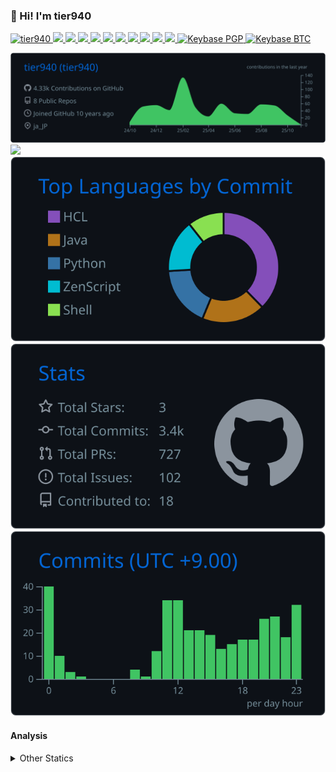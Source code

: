 ### 👋 Hi! I'm tier940

<p align="left"> 
  <a href="https://github.com/tier940/tier940/">
    <img src="https://komarev.com/ghpvc/?username=tier940" alt="tier940" />
  </a>
  <a href="http://twitter.com/tier940">
    <img height="20" src="https://img.shields.io/twitter/follow/tier940?label=Twitter&logo=twitter&style=flat" />
  </a>
  <a href="https://github.com/tier940">
    <img height="20" src="https://img.shields.io/github/followers/tier940?label=follow&logo=github&style=flat" />
  </a>
  <a href="https://www.reddit.com/user/tier940">
    <img height="20" src="https://img.shields.io/reddit/user-karma/combined/tier940?label=Reddit&logo=reddit&style=flat" />
  </a>
  <a href="https://stackoverflow.com/users/17317833/tier940">
    <img height="20" src="https://img.shields.io/stackexchange/stackoverflow/r/17317833?label=StackOverflow&logo=stack-overflow&style=flat" />
  </a>
  <a href="https://zenn.dev/tier940">
    <img height="20" src="https://zenn.badge.nikaera.com/s/tier940/likes" />
  </a>
  <a href="https://zenn.dev/tier940">
    <img height="20" src="https://zenn.badge.nikaera.com/s/tier940/followers" />
  </a>
  <a href="https://zenn.dev/tier940">
    <img height="20" src="https://zenn.badge.nikaera.com/s/tier940/articles" />
  </a>
  <a href="http://qiita.com/tier940">
    <img height="20" src="https://qiita-badge.apiapi.app/s/tier940/posts.svg" />
  </a>
  <a href="http://qiita.com/tier940">
    <img height="20" src="https://qiita-badge.apiapi.app/s/tier940/contributions.svg" />
  </a>
  <a href="https://github.com/tier940/tier940/">
    <img height="20" src="https://github.com/tier940/tier940/actions/workflows/main.yml/badge.svg" />
  </a>
  <a href="https://keybase.io/tier940">
    <img alt="Keybase PGP" src="https://img.shields.io/keybase/pgp/tier940">
  </a>
  <a href="https://keybase.io/tier940">
    <img alt="Keybase BTC" src="https://img.shields.io/keybase/btc/tier940">
  </a>
</p>

[![](https://raw.githubusercontent.com/tier940/tier940/main/profile-summary-card-output/github_dark/0-profile-details.svg)](https://github.com/vn7n24fzkq/github-profile-summary-cards)
[![](https://raw.githubusercontent.com/tier940/tier940/main/profile-summary-card-output/github_dark/1-repos-per-language.svg)](https://github.com/vn7n24fzkq/github-profile-summary-cards) [![](https://raw.githubusercontent.com/tier940/tier940/main/profile-summary-card-output/github_dark/2-most-commit-language.svg)](https://github.com/vn7n24fzkq/github-profile-summary-cards)
[![](https://raw.githubusercontent.com/tier940/tier940/main/profile-summary-card-output/github_dark/3-stats.svg)](https://github.com/vn7n24fzkq/github-profile-summary-cards) [![](https://raw.githubusercontent.com/tier940/tier940/main/profile-summary-card-output/github_dark/4-productive-time.svg)](https://github.com/vn7n24fzkq/github-profile-summary-cards)


#### Analysis
<!-- <img height="150" src="https://github.com/tier940/tier940/blob/master/images/stat.svg" alt="Alternative Text"/> -->

<details>
  <summary>Other Statics</summary>
  <!--START_SECTION:waka-->
![Code Time](http://img.shields.io/badge/Code%20Time-4%2C849%20hrs%2026%20mins-blue)

**🐱 My GitHub Data** 

> 📦 42.4 kB Used in GitHub's Storage 
 > 
> 💼 Opted to Hire
 > 
> 📜 12 Public Repositories 
 > 
> 🔑 6 Private Repositories 
 > 
**I'm an Early 🐤** 

```text
🌞 Morning                3334 commits        ████░░░░░░░░░░░░░░░░░░░░░   16.86 % 
🌆 Daytime                7085 commits        █████████░░░░░░░░░░░░░░░░   35.84 % 
🌃 Evening                7305 commits        █████████░░░░░░░░░░░░░░░░   36.95 % 
🌙 Night                  2047 commits        ███░░░░░░░░░░░░░░░░░░░░░░   10.35 % 
```
📅 **I'm Most Productive on Sunday** 

```text
Monday                   2075 commits        ███░░░░░░░░░░░░░░░░░░░░░░   10.50 % 
Tuesday                  3140 commits        ████░░░░░░░░░░░░░░░░░░░░░   15.88 % 
Wednesday                2541 commits        ███░░░░░░░░░░░░░░░░░░░░░░   12.85 % 
Thursday                 1903 commits        ██░░░░░░░░░░░░░░░░░░░░░░░   09.63 % 
Friday                   2816 commits        ████░░░░░░░░░░░░░░░░░░░░░   14.24 % 
Saturday                 3631 commits        █████░░░░░░░░░░░░░░░░░░░░   18.37 % 
Sunday                   3665 commits        █████░░░░░░░░░░░░░░░░░░░░   18.54 % 
```


📊 **This Week I Spent My Time On** 

```text
🕑︎ Time Zone: Asia/Tokyo

💬 Programming Languages: 
Other                    35 hrs 45 mins      █████████████████████░░░░   84.10 % 
YAML                     5 hrs 15 mins       ███░░░░░░░░░░░░░░░░░░░░░░   12.37 % 
Markdown                 42 mins             ░░░░░░░░░░░░░░░░░░░░░░░░░   01.67 % 
Go                       21 mins             ░░░░░░░░░░░░░░░░░░░░░░░░░   00.86 % 
Java                     13 mins             ░░░░░░░░░░░░░░░░░░░░░░░░░   00.51 % 

🔥 Editors: 
Edge                     39 hrs 3 mins       ███████████████████████░░   91.88 % 
VS Code                  3 hrs 21 mins       ██░░░░░░░░░░░░░░░░░░░░░░░   07.91 % 
Chrome                   5 mins              ░░░░░░░░░░░░░░░░░░░░░░░░░   00.21 % 

💻 Operating System: 
Windows                  38 hrs 47 mins      ███████████████████████░░   91.25 % 
Linux                    3 hrs 26 mins       ██░░░░░░░░░░░░░░░░░░░░░░░   08.09 % 
Mac                      16 mins             ░░░░░░░░░░░░░░░░░░░░░░░░░   00.65 % 
```

**I Mostly Code in Java** 

```text
Java                     17 repos            █████████████░░░░░░░░░░░░   51.52 % 
ZenScript                3 repos             ██░░░░░░░░░░░░░░░░░░░░░░░   09.09 % 
Shell                    2 repos             ██░░░░░░░░░░░░░░░░░░░░░░░   06.06 % 
Python                   2 repos             ██░░░░░░░░░░░░░░░░░░░░░░░   06.06 % 
Smarty                   1 repo              █░░░░░░░░░░░░░░░░░░░░░░░░   03.03 % 
```



**Timeline**

![Lines of Code chart](https://raw.githubusercontent.com/tier940/tier940/main/assets/bar_graph.png)


 Last Updated on 30/11/2024 01:33:11 UTC
<!--END_SECTION:waka-->
</details>
